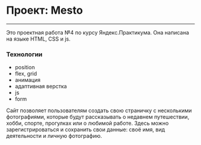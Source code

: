 # Проект: Mesto
------
Это проектная работа №4 по курсу Яндекс.Практикума. Она написана  на языке HTML, CSS и js.

### Технологии
* position
* flex, grid 
* анимация
* адаптивная верстка
* js
* form

Сайт позволяет пользователям создать свою страничку с несколькими фотографиями, которые будут рассказывать о недавнем путешествии, хобби, спорте, прогулках или о любимой работе. Здесь можно зарегистрироваться и сохранить свои данные: своё имя, вид деятельности и личную фотографию.  